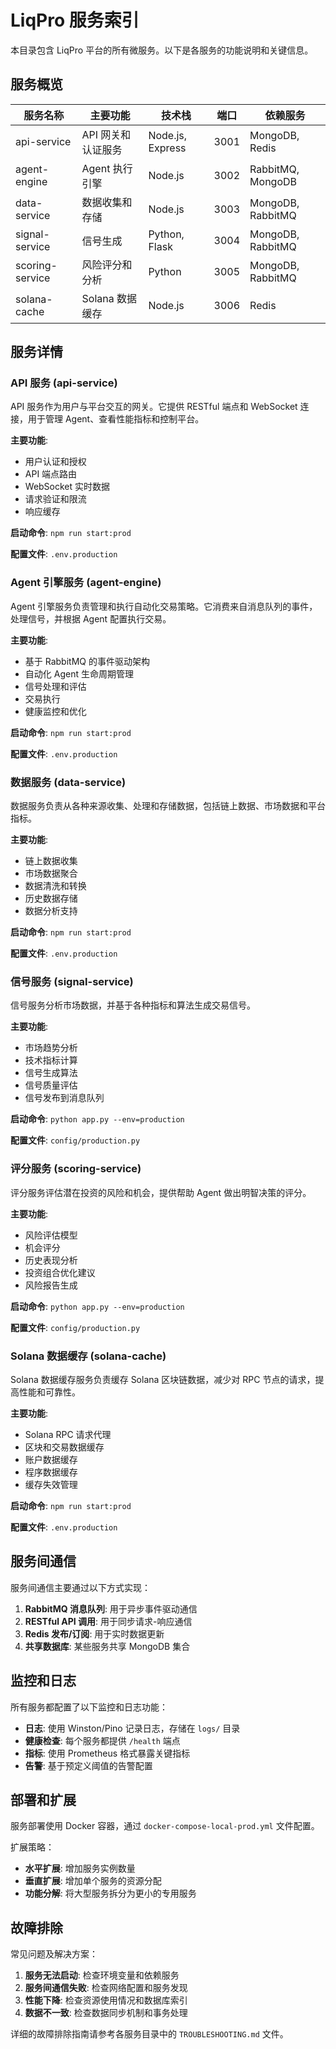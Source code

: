 # LiqPro 服务索引

本目录包含 LiqPro 平台的所有微服务。以下是各服务的功能说明和关键信息。

## 服务概览

| 服务名称 | 主要功能 | 技术栈 | 端口 | 依赖服务 |
|---------|---------|-------|------|---------|
| api-service | API 网关和认证服务 | Node.js, Express | 3001 | MongoDB, Redis |
| agent-engine | Agent 执行引擎 | Node.js | 3002 | RabbitMQ, MongoDB |
| data-service | 数据收集和存储 | Node.js | 3003 | MongoDB, RabbitMQ |
| signal-service | 信号生成 | Python, Flask | 3004 | MongoDB, RabbitMQ |
| scoring-service | 风险评分和分析 | Python | 3005 | MongoDB, RabbitMQ |
| solana-cache | Solana 数据缓存 | Node.js | 3006 | Redis |

## 服务详情

### API 服务 (api-service)

API 服务作为用户与平台交互的网关。它提供 RESTful 端点和 WebSocket 连接，用于管理 Agent、查看性能指标和控制平台。

**主要功能**:
- 用户认证和授权
- API 端点路由
- WebSocket 实时数据
- 请求验证和限流
- 响应缓存

**启动命令**: `npm run start:prod`

**配置文件**: `.env.production`

### Agent 引擎服务 (agent-engine)

Agent 引擎服务负责管理和执行自动化交易策略。它消费来自消息队列的事件，处理信号，并根据 Agent 配置执行交易。

**主要功能**:
- 基于 RabbitMQ 的事件驱动架构
- 自动化 Agent 生命周期管理
- 信号处理和评估
- 交易执行
- 健康监控和优化

**启动命令**: `npm run start:prod`

**配置文件**: `.env.production`

### 数据服务 (data-service)

数据服务负责从各种来源收集、处理和存储数据，包括链上数据、市场数据和平台指标。

**主要功能**:
- 链上数据收集
- 市场数据聚合
- 数据清洗和转换
- 历史数据存储
- 数据分析支持

**启动命令**: `npm run start:prod`

**配置文件**: `.env.production`

### 信号服务 (signal-service)

信号服务分析市场数据，并基于各种指标和算法生成交易信号。

**主要功能**:
- 市场趋势分析
- 技术指标计算
- 信号生成算法
- 信号质量评估
- 信号发布到消息队列

**启动命令**: `python app.py --env=production`

**配置文件**: `config/production.py`

### 评分服务 (scoring-service)

评分服务评估潜在投资的风险和机会，提供帮助 Agent 做出明智决策的评分。

**主要功能**:
- 风险评估模型
- 机会评分
- 历史表现分析
- 投资组合优化建议
- 风险报告生成

**启动命令**: `python app.py --env=production`

**配置文件**: `config/production.py`

### Solana 数据缓存 (solana-cache)

Solana 数据缓存服务负责缓存 Solana 区块链数据，减少对 RPC 节点的请求，提高性能和可靠性。

**主要功能**:
- Solana RPC 请求代理
- 区块和交易数据缓存
- 账户数据缓存
- 程序数据缓存
- 缓存失效管理

**启动命令**: `npm run start:prod`

**配置文件**: `.env.production`

## 服务间通信

服务间通信主要通过以下方式实现：

1. **RabbitMQ 消息队列**: 用于异步事件驱动通信
2. **RESTful API 调用**: 用于同步请求-响应通信
3. **Redis 发布/订阅**: 用于实时数据更新
4. **共享数据库**: 某些服务共享 MongoDB 集合

## 监控和日志

所有服务都配置了以下监控和日志功能：

- **日志**: 使用 Winston/Pino 记录日志，存储在 `logs/` 目录
- **健康检查**: 每个服务都提供 `/health` 端点
- **指标**: 使用 Prometheus 格式暴露关键指标
- **告警**: 基于预定义阈值的告警配置

## 部署和扩展

服务部署使用 Docker 容器，通过 `docker-compose-local-prod.yml` 文件配置。

扩展策略：
- **水平扩展**: 增加服务实例数量
- **垂直扩展**: 增加单个服务的资源分配
- **功能分解**: 将大型服务拆分为更小的专用服务

## 故障排除

常见问题及解决方案：

1. **服务无法启动**: 检查环境变量和依赖服务
2. **服务间通信失败**: 检查网络配置和服务发现
3. **性能下降**: 检查资源使用情况和数据库索引
4. **数据不一致**: 检查数据同步机制和事务处理

详细的故障排除指南请参考各服务目录中的 `TROUBLESHOOTING.md` 文件。 